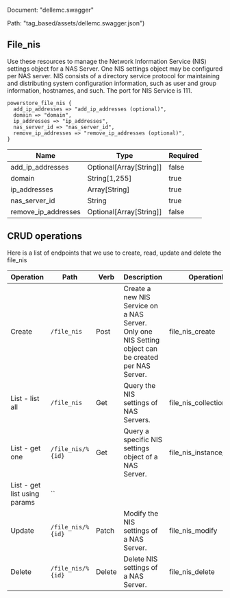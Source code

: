 Document: "dellemc.swagger"


Path: "tag_based/assets/dellemc.swagger.json")

## File_nis

Use these resources to manage the Network Information Service (NIS) settings object for a NAS Server. One NIS settings object may be configured per NAS server. NIS consists of a directory service protocol for maintaining and distributing system configuration information, such as user and group information, hostnames, and such. The port for NIS Service is 111.

```puppet
powerstore_file_nis {
  add_ip_addresses => "add_ip_addresses (optional)",
  domain => "domain",
  ip_addresses => "ip_addresses",
  nas_server_id => "nas_server_id",
  remove_ip_addresses => "remove_ip_addresses (optional)",
}
```

| Name        | Type           | Required       |
| ------------- | ------------- | ------------- |
|add_ip_addresses | Optional[Array[String]] | false |
|domain | String[1,255] | true |
|ip_addresses | Array[String] | true |
|nas_server_id | String | true |
|remove_ip_addresses | Optional[Array[String]] | false |



## CRUD operations

Here is a list of endpoints that we use to create, read, update and delete the file_nis

| Operation | Path | Verb | Description | OperationID |
| ------------- | ------------- | ------------- | ------------- | ------------- |
|Create|`/file_nis`|Post|Create a new NIS Service on a NAS Server. Only one NIS Setting object can be created per NAS Server.|file_nis_create|
|List - list all|`/file_nis`|Get|Query the NIS settings of NAS Servers.|file_nis_collection_query|
|List - get one|`/file_nis/%{id}`|Get|Query a specific NIS settings object of a NAS Server.|file_nis_instance_query|
|List - get list using params|``||||
|Update|`/file_nis/%{id}`|Patch|Modify the NIS settings of a NAS Server.|file_nis_modify|
|Delete|`/file_nis/%{id}`|Delete|Delete NIS settings of a NAS Server.|file_nis_delete|
